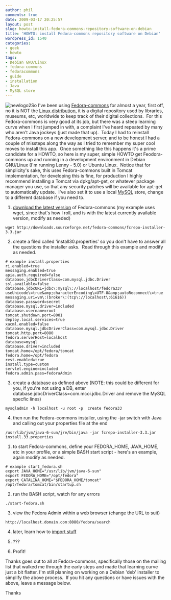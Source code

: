 ```yaml
---
author: phil
comments: true
date: 2009-03-17 20:25:57
layout: post
slug: howto-install-fedora-commons-repository-software-on-debian
title: 'HOWTO: install Fedora-commons repository software on Debian'
wordpress_id: 1540
categories:
- geek
- howto
tags:
- Debian GNU/Linux
- fedora-commons
- fedoracommons
- guide
- installation
- Java
- MySQL store
---
```


![newlogo2](http://www.fak3r.com/wp-content/uploads/2009/03/newlogo2.jpg)So I've been using [Fedora-commons](http://www.fedora-commons.org/) for almost a year, first off, no it is NOT the [Linux distribution](http://fedoraproject.org/), it is a digital repository used by libraries, museums, etc, worldwide to keep track of their digital collections.  For this Fedora-commons is very good at its job, but there was a steep learning curve when I first jumped in with, a complaint I've heard repeated by many who aren't Java jockeys (just made that up).  Today I had to reinstall Fedora-commons on a new development server, and to be honest I had a couple of missteps along the way as I tried to remember my super cool moves to install this app.  Once something like this happens it's a prime candidate for a HOWTO, so here is my super, simple HOWTO get Feodora-commons up and running in a development environment in Debian GNU/Linux (I'm running Lenny - 5.0) or Ubuntu Linux.  Notice that for simplicity's sake, this uses Fedora-commons built in Tomcat implementation, for developing this is fine, for production I highly recommend installing a Tomcat via dpkg/apt-get, or whatever package manager you use, so that any security patches will be available for apt-get to automatically update.  I've also set it to use a local [MySQL](http://www.mysql.com/) store, change to a different database if you need to.<!-- more -->



	
  1. [download the latest version](http://www.fedora-commons.org/software) of Fedora-commons (my example uses wget, since that's how I roll, and is with the latest currently available version, modify as needed)


    
    wget http://downloads.sourceforge.net/fedora-commons/fcrepo-installer-3.3.jar


	
  2. create a filed called  'install30.properties' so you don't have to answer all the questions the installer asks.  Read through this example and modify as needed.


    
    # example install.properties
    ri.enabled=true
    messaging.enabled=true
    apia.auth.required=false
    database.jdbcDriverClass=com.mysql.jdbc.Driver
    ssl.available=false
    database.jdbcURL=jdbc\:mysql\://localhost/fedora33?useUnicode\=true&amp;characterEncoding\=UTF-8&amp;autoReconnect\=true
    messaging.uri=vm\:(broker\:(tcp\://localhost\:61616))
    database.password=secret
    database.mysql.driver=included
    database.username=root
    tomcat.shutdown.port=8001
    deploy.local.services=true
    xacml.enabled=false
    database.mysql.jdbcDriverClass=com.mysql.jdbc.Driver
    tomcat.http.port=8080
    fedora.serverHost=localhost
    database=mysql
    database.driver=included
    tomcat.home=/opt/fedora/tomcat
    fedora.home=/opt/fedora
    rest.enabled=true
    install.type=custom
    servlet.engine=included
    fedora.admin.pass=fedoraAdmin


	
  3. create a database as defined above (NOTE: this could be different for you, if you're not using a DB, enter database.jdbcDriverClass=com.mcoi.jdbc.Driver and remove the MySQL specfic lines)


    
    mysqladmin -h localhost -u root -p  create fedora33


	
  4. then run the Fedora-commons installer, using the -jar switch with Java and calling out your properties file at the end


    
    /usr/lib/jvm/java-6-sun/jre/bin/java -jar fcrepo-installer-3.3.jar install.33.properties




	
  1. to start Fedora-commons, define your FEDORA_HOME, JAVA_HOME, etc in your profile, or a simple BASH start script - here's an example, again modify as needed.


    
    # example start_fedora.sh
    export JAVA_HOME="/usr/lib/jvm/java-6-sun"
    export FEDORA_HOME="/opt/fedora"
    export CATALINA_HOME="$FEDORA_HOME/tomcat"
    /opt/fedora/tomcat/bin/startup.sh


	
  2. run the BASH script, watch for any errors


    
    ./start-fedora.sh


	
  3. view the Fedora Admin within a web browser (change the URL to suit)


    
    http://localhost.domain.com:8080/fedora/search


	
  4. later, learn how to [import stuff](https://wiki.duraspace.org/display/FCR30/Getting+Started+with+Fedora)

	
  5. ???

	
  6. Profit!


Thanks goes out to all at Fedora-commons, specifically those on the mailing list that walked me through the early steps and made that learning curve just a bit flatter.  I'm still planning on working on a Debian 'deb' installer to simplify the above process.  If you hit any questions or have issues with the above, leave a message below.

Thanks
